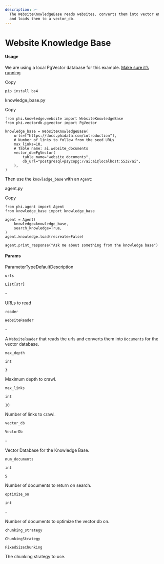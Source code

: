 ```yaml
---
description: >-
  The WebsiteKnowledgeBase reads websites, converts them into vector embeddings
  and loads them to a vector_db.
---
```


# Website Knowledge Base

#### Usage <a href="#usage" id="usage"></a>

We are using a local PgVector database for this example. [Make sure it’s running](https://docs.phidata.com/vectordb/pgvector)

Copy

```
pip install bs4
```

knowledge\_base.py

Copy

```
from phi.knowledge.website import WebsiteKnowledgeBase
from phi.vectordb.pgvector import PgVector

knowledge_base = WebsiteKnowledgeBase(
    urls=["https://docs.phidata.com/introduction"],
    # Number of links to follow from the seed URLs
    max_links=10,
    # Table name: ai.website_documents
    vector_db=PgVector(
        table_name="website_documents",
        db_url="postgresql+psycopg://ai:ai@localhost:5532/ai",
    ),
)
```

Then use the `knowledge_base` with an `Agent`:

agent.py

Copy

```
from phi.agent import Agent
from knowledge_base import knowledge_base

agent = Agent(
    knowledge=knowledge_base,
    search_knowledge=True,
)
agent.knowledge.load(recreate=False)

agent.print_response("Ask me about something from the knowledge base")
```

#### [​](https://docs.phidata.com/knowledge/website#params)Params <a href="#params" id="params"></a>

ParameterTypeDefaultDescription

`urls`

`List[str]`

\-

URLs to read

`reader`

`WebsiteReader`

\-

A `WebsiteReader` that reads the urls and converts them into `Documents` for the vector database.

`max_depth`

`int`

`3`

Maximum depth to crawl.

`max_links`

`int`

`10`

Number of links to crawl.

`vector_db`

`VectorDb`

\-

Vector Database for the Knowledge Base.

`num_documents`

`int`

`5`

Number of documents to return on search.

`optimize_on`

`int`

\-

Number of documents to optimize the vector db on.

`chunking_strategy`

`ChunkingStrategy`

`FixedSizeChunking`

The chunking strategy to use.

[\
](https://VixData.gitbook.io/VixData/documentation/knowledge/text-knowledge-base)
